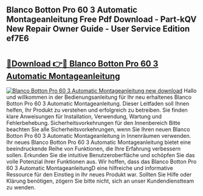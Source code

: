 ## Blanco Botton Pro 60 3 Automatic Montageanleitung Free Pdf Download - Part-kQV New Repair Owner Guide - User Service Edition ef7E6

# <h2><a href="http://df7dw46.blite.top/?on=Blanco+Botton+Pro+60+3+Automatic+Montageanleitung">🔗Download 👉🔴 Blanco Botton Pro 60 3 Automatic Montageanleitung</a></h2>

[![Blanco Botton Pro 60 3 Automatic Montageanleitung new download](https://i.imgur.com/lujVjoI.png)](http://df7dw46.blite.top/?on=Blanco+Botton+Pro+60+3+Automatic+Montageanleitung)
Hallo und willkommen in der Bedienungsanleitung für Ihr neu erhaltenes Blanco Botton Pro 60 3 Automatic Montageanleitung. Dieser Leitfaden soll Ihnen helfen, Ihr Produkt zu verstehen und erfolgreich zu betreiben. Sie finden klare Anweisungen für Installation, Verwendung, Wartung und Fehlerbehebung. Sicherheitsvorkehrungen für den Innenbereich Bitte beachten Sie alle Sicherheitsvorkehrungen, wenn Sie Ihren neuen Blanco Botton Pro 60 3 Automatic Montageanleitung in Innenräumen verwenden. Ihr neues Blanco Botton Pro 60 3 Automatic Montageanleitung bietet eine beeindruckende Reihe von Funktionen, die Ihre Erfahrung verbessern sollen. Erkunden Sie die intuitive Benutzeroberfläche und schöpfen Sie das volle Potenzial ihrer Funktionen aus. Wir hoffen, dass das Blanco Botton Pro 60 3 Automatic MontageanleitungD eine hilfreiche und informative Ressource für den Einstieg in Ihr neues Produkt war. Sollten Sie Hilfe oder Klärung benötigen, zögern Sie bitte nicht, sich an unser Kundendienstteam zu wenden.
